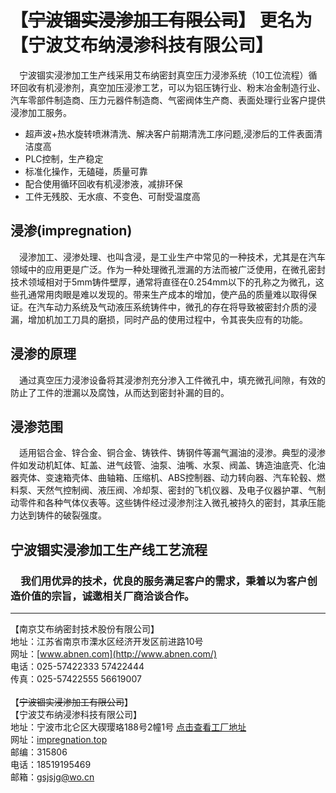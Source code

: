 # 【~~宁波锢实浸渗加工有限公司~~】 更名为 【宁波艾布纳浸渗科技有限公司】

 宁波锢实浸渗加工生产线采用艾布纳密封真空压力浸渗系统（10工位流程）循环回收有机浸渗剂，真空加压浸渗工艺，可以为铝压铸行业、粉末冶金制造行业、汽车零部件制造商、压力元器件制造商、气密阀体生产商、表面处理行业客户提供浸渗加工服务。

- 超声波+热水旋转喷淋清洗、解决客户前期清洗工序问题,浸渗后的工件表面清洁度高
- PLC控制，生产稳定
- 标准化操作，无磕碰，质量可靠
- 配合使用循环回收有机浸渗液，减排环保
- 工件无残胶、无水痕、不变色、可耐受温度高

## **浸渗(impregnation)** 

 浸渗加工、浸渗处理、也叫含浸，是工业生产中常见的一种技术，尤其是在汽车领域中的应用更是广泛。作为一种处理微孔泄漏的方法而被广泛使用，在微孔密封技术领域相对于5mm铸件壁厚，通常将直径在0.254mm以下的孔称之为微孔，这些孔通常用肉眼是难以发现的。带来生产成本的增加，使产品的质量难以取得保证。在汽车动力系统及气动液压系统铸件中，微孔的存在将导致被密封介质的浸漏，增加机加工刀具的磨损，同时产品的使用过程中，令其丧失应有的功能。

## **浸渗的原理** 

 通过真空压力浸渗设备将其浸渗剂充分渗入工件微孔中，填充微孔间隙，有效的防止了工件的泄漏以及腐蚀，从而达到密封补漏的目的。

## **浸渗范围** 

 适用铝合金、锌合金、铜合金、铸铁件、铸钢件等漏气漏油的浸渗。典型的浸渗件如发动机缸体、缸盖、进气歧管、油泵、油嘴、水泵、阀盖、铸造油底壳、化油器壳体、变速箱壳体、曲轴箱、压缩机、ABS控制器、动力转向器、汽车轮毂、燃料泵、天然气控制阀、液压阀、冷却泵、密封的飞机仪器、及电子仪器护罩、气制动零件和各种气体仪表等。这些铸件经过浸渗剂注入微孔被持久的密封，其承压能力达到铸件的破裂强度。

## **宁波锢实浸渗加工生产线工艺流程** 

###  我们用优异的技术，优良的服务满足客户的需求，秉着以为客户创造价值的宗旨，诚邀相关厂商洽谈合作。 

------

【南京艾布纳密封技术股份有限公司】<br />
地址：江苏省南京市溧水区经济开发区前进路10号 <br />
网址：[www.abnen.com](http://www.abnen.com/) <br />
电话：025-57422333 57422444 <br />
传真：025-57422555 56619007 <br />
<br />
【~~宁波锢实浸渗加工有限公司~~】<br />
【宁波艾布纳浸渗科技有限公司】<br />
地址：宁波市北仑区大碶璎珞188号2幢1号 [点击查看工厂地址](https://ditu.amap.com/place/B0FFJYHCRA)<br />
网址：[impregnation.top](https://impregnation.top)<br />
邮编：315806<br />
电话：18519195469<br />
邮箱：[gsjsjg@wo.cn](mailto:gsjsjg@wo.cn) <br />

